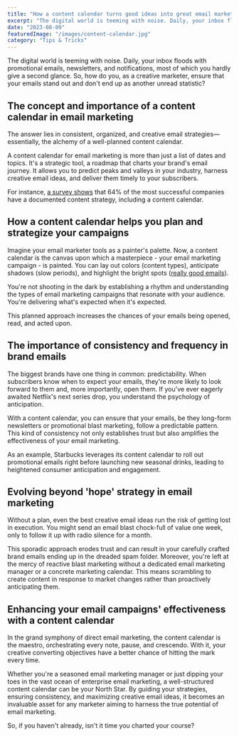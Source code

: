 ```yaml
---
title: "How a content calendar turns good ideas into great email marketing campaigns"
excerpt: "The digital world is teeming with noise. Daily, your inbox floods with promotional emails, newsletters, and notifications, most of which you hardly give a second glance. So, how do you, as a creative marketer, ensure that your emails stand out and don't end up as another unread statistic?"
date: "2023-08-09"
featuredImage: "/images/content-calendar.jpg"
category: "Tips & Tricks"
---
```


The digital world is teeming with noise. Daily, your inbox floods with promotional emails, newsletters, and notifications, most of which you hardly give a second glance. So, how do you, as a creative marketer, ensure that your emails stand out and don't end up as another unread statistic?

## The concept and importance of a content calendar in email marketing

The answer lies in consistent, organized, and creative email strategies—essentially, the alchemy of a well-planned content calendar.

A content calendar for email marketing is more than just a list of dates and topics. It's a strategic tool, a roadmap that charts your brand's email journey. It allows you to predict peaks and valleys in your industry, harness creative email ideas, and deliver them timely to your subscribers.

For instance, [a survey shows](https://contentmarketinginstitute.com/articles/b2b-content-marketing-research-trends-statistics) that 64% of the most successful companies have a documented content strategy, including a content calendar.

## How a content calendar helps you plan and strategize your campaigns

Imagine your email marketer tools as a painter's palette. Now, a content calendar is the canvas upon which a masterpiece - your email marketing campaign - is painted. You can lay out colors (content types), anticipate shadows (slow periods), and highlight the bright spots ([really good emails](https://limitless.email/effective-call-to-action-strategies/)).

You're not shooting in the dark by establishing a rhythm and understanding the types of email marketing campaigns that resonate with your audience. You're delivering what's expected when it's expected.

This planned approach increases the chances of your emails being opened, read, and acted upon.

## The importance of consistency and frequency in brand emails

The biggest brands have one thing in common: predictability. When subscribers know when to expect your emails, they're more likely to look forward to them and, more importantly, open them. If you've ever eagerly awaited Netflix's next series drop, you understand the psychology of anticipation.

With a content calendar, you can ensure that your emails, be they long-form newsletters or promotional blast marketing, follow a predictable pattern. This kind of consistency not only establishes trust but also amplifies the effectiveness of your email marketing.

As an example, Starbucks leverages its content calendar to roll out promotional emails right before launching new seasonal drinks, leading to heightened consumer anticipation and engagement.

## Evolving beyond 'hope' strategy in email marketing

Without a plan, even the best creative email ideas run the risk of getting lost in execution. You might send an email blast chock-full of value one week, only to follow it up with radio silence for a month.

This sporadic approach erodes trust and can result in your carefully crafted brand emails ending up in the dreaded spam folder. Moreover, you're left at the mercy of reactive blast marketing without a dedicated email marketing manager or a concrete marketing calendar. This means scrambling to create content in response to market changes rather than proactively anticipating them.

## Enhancing your email campaigns' effectiveness with a content calendar

In the grand symphony of direct email marketing, the content calendar is the maestro, orchestrating every note, pause, and crescendo. With it, your creative converting objectives have a better chance of hitting the mark every time.

Whether you're a seasoned email marketing manager or just dipping your toes in the vast ocean of enterprise email marketing, a well-structured content calendar can be your North Star. By guiding your strategies, ensuring consistency, and maximizing creative email ideas, it becomes an invaluable asset for any marketer aiming to harness the true potential of email marketing.

So, if you haven't already, isn't it time you charted your course?